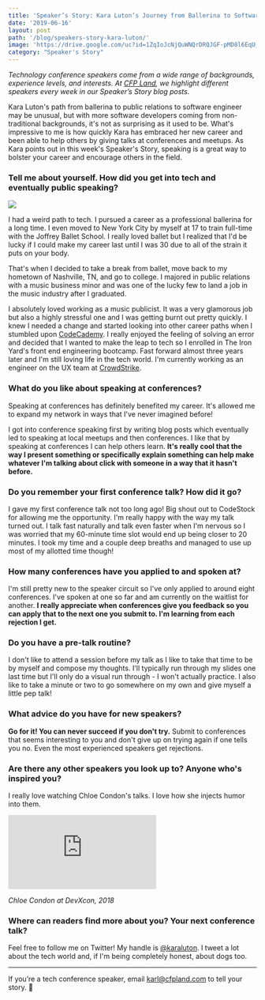 ```yaml
---
title: 'Speaker’s Story: Kara Luton’s Journey from Ballerina to Software Engineer to Conference Speaker'
date: '2019-06-16'
layout: post
path: '/blog/speakers-story-kara-luton/'
image: 'https://drive.google.com/uc?id=1ZqIoJcNjQuWNQrDRQJGF-pMD8l6EqU_3'
category: "Speaker's Story"
---
```


_Technology conference speakers come from a wide range of backgrounds,
experience levels, and interests. At [CFP Land](https://www.cfpland.com/), we
highlight different speakers every week in our Speaker’s Story blog posts._

Kara Luton's path from ballerina to public relations to software engineer may be unusual, but with more software developers coming from non-traditional backgrounds, it's not as surprising as it used to be. What's impressive to me is how quickly Kara has embraced her new career and been able to help others by giving talks at conferences and meetups. As Kara points out in this week's Speaker's Story, speaking is a great way to bolster your career and encourage others in the field.

<!--more-->

### Tell me about yourself. How did you get into tech and eventually public speaking?

<img src="https://i.imgur.com/zFT1aBg.jpg" class="right" />

I had a weird path to tech. I pursued a career as a professional ballerina for a long time. I even moved to New York City by myself at 17 to train full-time with the Joffrey Ballet School. I really loved ballet but I realized that I'd be lucky if I could make my career last until I was 30 due to all of the strain it puts on your body.

That's when I decided to take a break from ballet, move back to my hometown of Nashville, TN, and go to college. I majored in public relations with a music business minor and was one of the lucky few to land a job in the music industry after I graduated.

I absolutely loved working as a music publicist. It was a very glamorous job but also a highly stressful one and I was getting burnt out pretty quickly. I knew I needed a change and started looking into other career paths when I stumbled upon [CodeCademy](https://www.codecademy.com/). I really enjoyed the feeling of solving an error and decided that I wanted to make the leap to tech so I enrolled in The Iron Yard's front end engineering bootcamp. Fast forward almost three years later and I'm still loving life in the tech world. I'm currently working as an engineer on the UX team at [CrowdStrike](https://www.crowdstrike.com/).

### What do you like about speaking at conferences?

Speaking at conferences has definitely benefited my career. It's allowed me to expand my network in ways that I've never imagined before!

I got into conference speaking first by writing blog posts which eventually led to speaking at local meetups and then conferences. I like that by speaking at conferences I can help others learn. **It's really cool that the way I present something or specifically explain something can help make whatever I'm talking about click with someone in a way that it hasn't before.**

### Do you remember your first conference talk? How did it go?

I gave my first conference talk not too long ago! Big shout out to CodeStock for allowing me the opportunity. I'm really happy with the way my talk turned out. I talk fast naturally and talk even faster when I'm nervous so I was worried that my 60-minute time slot would end up being closer to 20 minutes. I took my time and a couple deep breaths and managed to use up most of my allotted time though!

### How many conferences have you applied to and spoken at?

I'm still pretty new to the speaker circuit so I've only applied to around eight conferences. I've spoken at one so far and am currently on the waitlist for another. **I really appreciate when conferences give you feedback so you can apply that to the next one you submit to. I'm learning from each rejection I get.**

### Do you have a pre-talk routine?

I don't like to attend a session before my talk as I like to take that time to be by myself and compose my thoughts. I'll typically run through my slides one last time but I'll only do a visual run through - I won't actually practice. I also like to take a minute or two to go somewhere on my own and give myself a little pep talk!

### What advice do you have for new speakers?

**Go for it! You can never succeed if you don't try.** Submit to conferences that seems interesting to you and don't give up on trying again if one tells you no. Even the most experienced speakers get rejections.

### Are there any other speakers you look up to? Anyone who's inspired you?

I really love watching Chloe Condon's talks. I love how she injects humor into them.

<div class='embed-container'><iframe src='https://www.youtube.com/embed/2n3GHyWTaM8' frameborder='0' allowfullscreen></iframe></div>

_Chloe Condon at DevXcon, 2018_

### Where can readers find more about you? Your next conference talk?

Feel free to follow me on Twitter! My handle is [@karaluton](https://twitter.com/karaluton). I tweet a lot about the tech world and, if I'm being completely honest, about dogs too.

---

If you’re a tech conference speaker, email [karl@cfpland.com](mailto:karl@cfpland.com) to tell your story. 💌
